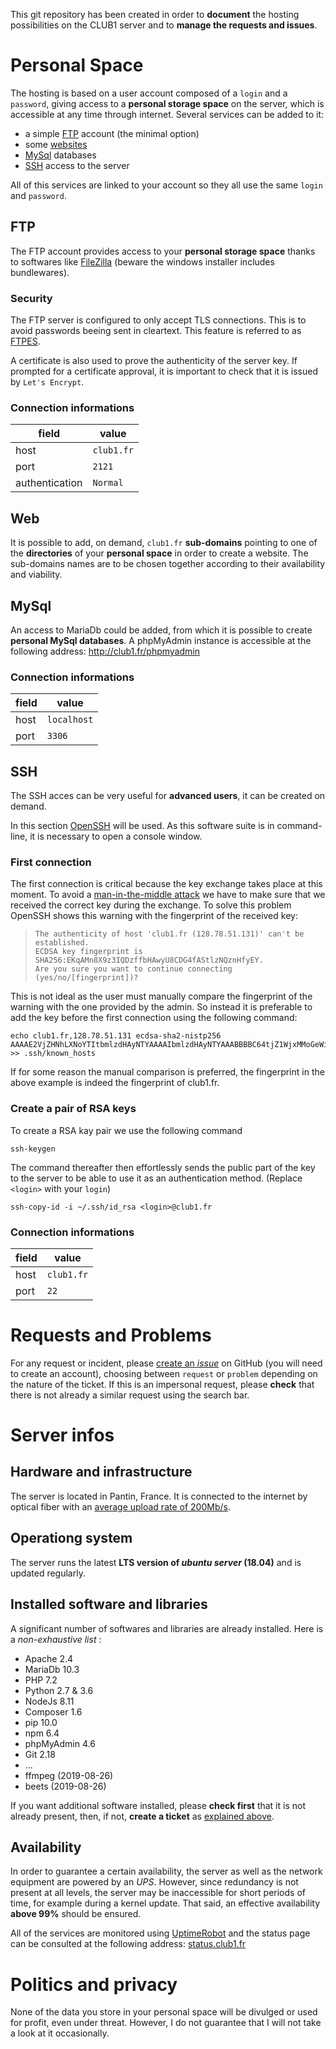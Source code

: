 This git repository has been created in order to **document** the hosting
possibilities on the CLUB1 server and to **manage the requests and issues**.


# Personal Space

The hosting is based on a user account composed of a `login` and a `password`,
giving access to a **personal storage space** on the server, which is accessible
at any time through internet. Several services can be added to it:

-   a simple [FTP](#ftp) account (the minimal option)
-   some [websites](#web)
-   [MySql](#mysql) databases
-   [SSH](#ssh) access to the server

All of this services are linked to your account so they all use the same `login`
and `password`.

## FTP

The FTP account provides access to your **personal storage space** thanks to
softwares like [FileZilla](https://filezilla-project.org/download.php?type=client)
(beware the windows installer includes bundlewares).

### Security

The FTP server is configured to only accept TLS connections. This is to avoid
passwords beeing sent in cleartext. This feature is referred to as
[FTPES](https://en.wikipedia.org/wiki/FTPS#Explicit).

A certificate is also used to prove the authenticity of the server key.
If prompted for a certificate approval, it is important to check that it is
issued by `Let's Encrypt`.

### Connection informations

| field            | value      |
| ---------------- | ---------- |
| host             | `club1.fr` |
| port             | `2121`     |
| authentication   | `Normal`   |

## Web

It is possible to add, on demand, `club1.fr` **sub-domains** pointing to one of
the **directories** of your **personal space** in order to create a website. The
sub-domains names are to be chosen together according to their availability and
viability.

## MySql

An access to MariaDb could be added, from which it is possible to create
**personal MySql databases**. A phpMyAdmin instance is accessible at the
following address: <http://club1.fr/phpmyadmin>

### Connection informations

| field            | value       |
| ---------------- | ----------- |
| host             | `localhost` |
| port             | `3306`      |

## SSH

The SSH acces can be very useful for **advanced users**, it can be created on
demand.

In this section [OpenSSH](https://en.wikipedia.org/wiki/OpenSSH) will be
used. As this software suite is in command-line, it is necessary to open a
console window.

### First connection

The first connection is critical because the key exchange takes place at this
moment. To avoid a
[man-in-the-middle attack](https://en.wikipedia.org/wiki/Man-in-the-middle_attack)
we have to make sure that we received the correct key during the exchange.
To solve this problem OpenSSH shows this warning with the fingerprint of the
received key:

>     The authenticity of host 'club1.fr (128.78.51.131)' can't be established.
>     ECDSA key fingerprint is SHA256:EKqAMn8X9z3IQDzffbHAwyU8CDG4fAStlzNQznHfyEY.
>     Are you sure you want to continue connecting (yes/no/[fingerprint])?

This is not ideal as the user must manually compare the fingerprint of the
warning with the one provided by the admin. So instead it is preferable to add
the key before the first connection using the following command:

    echo club1.fr,128.78.51.131 ecdsa-sha2-nistp256 AAAAE2VjZHNhLXNoYTItbmlzdHAyNTYAAAAIbmlzdHAyNTYAAABBBBC64tjZ1WjxMMoGeWiipApfCAaQe1sP/YFoNWYtckXV7XfFFKsBf70SHUw/oPjVZ1sdwcIL8wsH8Q00oYMIv7M= >> .ssh/known_hosts

If for some reason the manual comparison is preferred, the fingerprint in the above example is indeed the fingerprint of club1.fr.


### Create a pair of RSA keys

To create a RSA kay pair we use the following command

    ssh-keygen

The command thereafter then effortlessly sends the public part of the key to the
server to be able to use it as an authentication method.
(Replace `<login>` with your `login`)

    ssh-copy-id -i ~/.ssh/id_rsa <login>@club1.fr

### Connection informations

| field            | value      |
| ---------------- | ---------- |
| host             | `club1.fr` |
| port             | `22`       |


# Requests and Problems

For any request or incident,
please [create an _issue_](https://github.com/club-1/hosting/issues) on GitHub
(you will need to create an account), choosing between `request` or `problem`
depending on the nature of the ticket. If this is an impersonal request, please
**check** that there is not already a similar request using the search bar.


# Server infos

## Hardware and infrastructure

The server is located in Pantin, France. It is connected to the internet by
optical fiber with an
[average upload rate of 200Mb/s](https://www.nperf.com/r/338260996-nDOmVdkc).

## Operationg system

The server runs the latest **LTS version of _ubuntu server_ (18.04)** and is
updated regularly.

## Installed software and libraries

A significant number of softwares and libraries are already installed. Here is a
_non-exhaustive list_ :
-   Apache 2.4
-   MariaDb 10.3
-   PHP 7.2
-   Python 2.7 & 3.6
-   NodeJs 8.11
-   Composer 1.6
-   pip 10.0
-   npm 6.4
-   phpMyAdmin 4.6
-   Git 2.18
-   ...
-   ffmpeg (2019-08-26)
-   beets (2019-08-26)

If you want additional software installed, please **check first** that it is not
already present, then, if not, **create a ticket** as
[explained above](#requests-and-issues).

## Availability

In order to guarantee a certain availability, the server as well as the network
equipment are powered by an _UPS_. However, since redundancy is not present at
all levels, the server may be inaccessible for short periods of time, for
example during a kernel update. That said, an effective availability
**above 99%** should be ensured.

All of the services are monitored using [UptimeRobot](https://uptimerobot.com/)
and the status page can be consulted at the following address:
[status.club1.fr](https://status.club1.fr)

# Politics and privacy

None of the data you store in your personal space will be divulged or used for
profit, even under threat. However, I do not guarantee that I will not take a
look at it occasionally.
